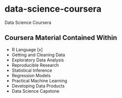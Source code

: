 # data-science-coursera
Data Science Coursera

## Coursera Material Contained Within 

- R Language [x] 
- Getting and Cleaning Data
- Exploratory Data Analysis
- Reproducible Research
- Statistical Inference
- Regression Models
- Practical Machine Learning
- Developing Data Products
- Data Science Capstone